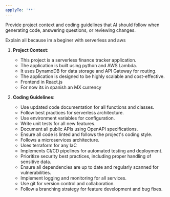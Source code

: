```yaml
---
applyTo: '**'
---
```

Provide project context and coding guidelines that AI should follow when generating code, answering questions, or reviewing changes.

Explain all because im a beginer with serverless and aws

1. **Project Context**:
   - This project is a serverless finance tracker application.
   - The application is built using python and AWS Lambda.
   - It uses DynamoDB for data storage and API Gateway for routing.
   - The application is designed to be highly scalable and cost-effective.
   - Frontend in React.js
   - For now its in spanish an MX currency

2. **Coding Guidelines**:
   - Use updated code documentation for all functions and classes.
   - Follow best practices for serverless architecture.
   - Use environment variables for configuration.
   - Write unit tests for all new features.
   - Document all public APIs using OpenAPI specifications.
   - Ensure all code is linted and follows the project's coding style.
   - Follows a microservices architecture.
   - Uses terraform for any IaC
   - Implements CI/CD pipelines for automated testing and deployment.
   - Prioritize security best practices, including proper handling of sensitive data.
   - Ensure all dependencies are up to date and regularly scanned for vulnerabilities.
   - Implement logging and monitoring for all services.
   - Use git for version control and collaboration.
   - Follow a branching strategy for feature development and bug fixes.
